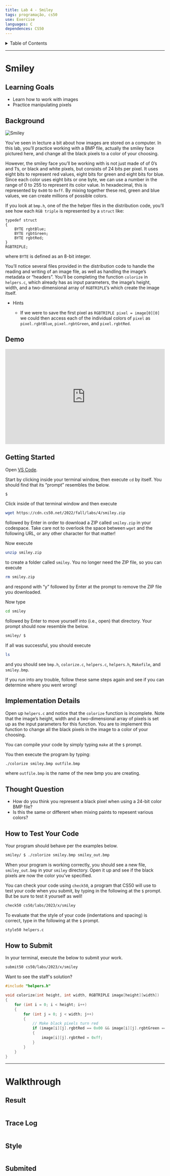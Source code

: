 ```yaml
---
title: Lab 4 - Smiley
tags: programação, cs50
use: Exercise
languages: C
dependences: CS50
---
```


<details> <summary>Table of Contents</summary>

- [Smiley](#smiley)
  - [Learning Goals](#learning-goals)
  - [Background](#background)
  - [Demo](#demo)
  - [Getting Started](#getting-started)
  - [Implementation Details](#implementation-details)
  - [Thought Question](#thought-question)
  - [How to Test Your Code](#how-to-test-your-code)
  - [How to Submit](#how-to-submit)
- [Walkthrough](#walkthrough)
  - [Result](#result)
  - [Trace Log](#trace-log)
  - [Style](#style)
  - [Submited](#submited)

</details>

---

# Smiley

## Learning Goals

-   Learn how to work with images
-   Practice manipulating pixels

## Background

![Smiley](https://cs50.harvard.edu/x/2023/labs/4/smiley/smiley_spec_image.png)

You’ve seen in lecture a bit about how images are stored on a computer. In this lab, you’ll practice working with a BMP file, actually the smiley face pictured here, and change all the black pixels to a color of your choosing.

However, the smiley face you’ll be working with is not just made of of 0’s and 1’s, or black and white pixels, but consists of 24 bits per pixel. It uses eight bits to represent red values, eight bits for green and eight bits for blue. Since each color uses eight bits or one byte, we can use a number in the range of 0 to 255 to represent its color value. In hexadecimal, this is represented by `0x00` to `0xff`. By mixing together these red, green and blue values, we can create millions of possible colors.

If you look at `bmp.h`, one of the the helper files in the distribution code, you’ll see how each `RGB triple` is represented by a `struct` like:

```
typedef struct
{
    BYTE rgbtBlue;
    BYTE rgbtGreen;
    BYTE rgbtRed;
}
RGBTRIPLE;
```

where `BYTE` is defined as an 8-bit integer.

You’ll notice several files provided in the distribution code to handle the reading and writing of an image file, as well as handling the image’s metadata or “headers”. You’ll be completing the function `colorize` in `helpers.c`, which already has as input parameters, the image’s height, width, and a two-dimensional array of `RGBTRIPLE`’s which create the image itself.

-   Hints
    
    -   If we were to save the first pixel as `RGBTRIPLE pixel = image[0][0]` we could then access each of the individual colors of `pixel` as `pixel.rgbtBlue`, `pixel.rgbtGreen`, and `pixel.rgbtRed`.
    

## Demo

<iframe src="https://asciinema.org/a/vSNSSp3y9K4fvpMUghBaX2sl4/iframe?autoplay=1&amp;loop=1&amp;cols=100&amp;rows=12" id="asciicast-iframe-vSNSSp3y9K4fvpMUghBaX2sl4" name="asciicast-iframe-vSNSSp3y9K4fvpMUghBaX2sl4" scrolling="no" allowfullscreen="true" style="overflow: hidden; margin: 0px; border: 0px; display: inline-block; width: 100%; float: none; visibility: visible; height: 300px;"></iframe>

## Getting Started

Open [VS Code](https://code.cs50.io/).

Start by clicking inside your terminal window, then execute `cd` by itself. You should find that its “prompt” resembles the below.

```bash
$
```

Click inside of that terminal window and then execute

```bash
wget https://cdn.cs50.net/2022/fall/labs/4/smiley.zip
```

followed by Enter in order to download a ZIP called `smiley.zip` in your codespace. Take care not to overlook the space between `wget` and the following URL, or any other character for that matter!

Now execute

```bash
unzip smiley.zip
```

to create a folder called `smiley`. You no longer need the ZIP file, so you can execute

```bash
rm smiley.zip
```

and respond with “y” followed by Enter at the prompt to remove the ZIP file you downloaded.

Now type

```bash
cd smiley
```

followed by Enter to move yourself into (i.e., open) that directory. Your prompt should now resemble the below.

```bash
smiley/ $
```

If all was successful, you should execute

```bash
ls
```

and you should see `bmp.h`, `colorize.c`, `helpers.c`, `helpers.h`, `Makefile`, and `smiley.bmp`.

If you run into any trouble, follow these same steps again and see if you can determine where you went wrong!

## Implementation Details

Open up `helpers.c` and notice that the `colorize` function is incomplete. Note that the image’s height, width and a two-dimensional array of pixels is set up as the input parameters for this function. You are to implement this function to change all the black pixels in the image to a color of your choosing.

You can compile your code by simply typing `make` at the `$` prompt.

You then execute the program by typing:

```bash
./colorize smiley.bmp outfile.bmp
```

where `outfile.bmp` is the name of the new bmp you are creating.

## Thought Question

-   How do you think you represent a black pixel when using a 24-bit color BMP file?
-   Is this the same or different when mixing paints to repesent various colors?

## How to Test Your Code

Your program should behave per the examples below.

```bash
smiley/ $ ./colorize smiley.bmp smiley_out.bmp
```

When your program is working correctly, you should see a new file, `smiley_out.bmp` in your `smiley` directory. Open it up and see if the black pixels are now the color you’ve specified.

You can check your code using `check50`, a program that CS50 will use to test your code when you submit, by typing in the following at the `$` prompt. But be sure to test it yourself as well!

```bash
check50 cs50/labs/2023/x/smiley
```

To evaluate that the style of your code (indentations and spacing) is correct, type in the following at the `$` prompt.

```bash
style50 helpers.c
```

## How to Submit

In your terminal, execute the below to submit your work.

```bash
submit50 cs50/labs/2023/x/smiley
```

Want to see the staff's solution?

```c
#include "helpers.h"

void colorize(int height, int width, RGBTRIPLE image[height][width])
{
    for (int i = 0; i < height; i++)
    {
        for (int j = 0; j < width; j++)
        {
            // Make black pixels turn red
            if (image[i][j].rgbtRed == 0x00 && image[i][j].rgbtGreen == 0x00 && image[i][j].rgbtBlue == 0x00)
            {
                image[i][j].rgbtRed = 0xff;
            }
        }
    }
}
```

---

# Walkthrough

## Result

```bash

```

## Trace Log

```bash

```

## Style

```bash

```


## Submited

```bash

```
